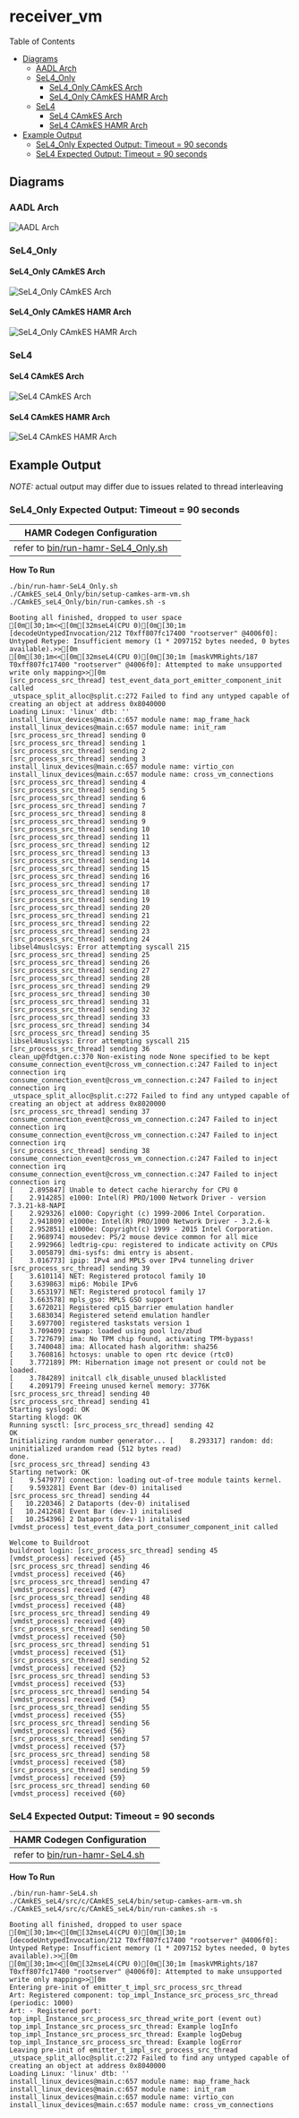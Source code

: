 # receiver_vm

 Table of Contents
  * [Diagrams](#diagrams)
    * [AADL Arch](#aadl-arch)
    * [SeL4_Only](#sel4_only)
      * [SeL4_Only CAmkES Arch](#sel4_only-camkes-arch)
      * [SeL4_Only CAmkES HAMR Arch](#sel4_only-camkes-hamr-arch)
    * [SeL4](#sel4)
      * [SeL4 CAmkES Arch](#sel4-camkes-arch)
      * [SeL4 CAmkES HAMR Arch](#sel4-camkes-hamr-arch)
  * [Example Output](#example-output)
    * [SeL4_Only Expected Output: Timeout = 90 seconds](#sel4_only-expected-output-timeout--90-seconds)
    * [SeL4 Expected Output: Timeout = 90 seconds](#sel4-expected-output-timeout--90-seconds)

## Diagrams
### AADL Arch
![AADL Arch](diagrams/aadl-arch.png)

### SeL4_Only
#### SeL4_Only CAmkES Arch
![SeL4_Only CAmkES Arch](diagrams/CAmkES-arch-SeL4_Only.svg)

#### SeL4_Only CAmkES HAMR Arch
![SeL4_Only CAmkES HAMR Arch](diagrams/CAmkES-HAMR-arch-SeL4_Only.svg)

### SeL4
#### SeL4 CAmkES Arch
![SeL4 CAmkES Arch](diagrams/CAmkES-arch-SeL4.svg)

#### SeL4 CAmkES HAMR Arch
![SeL4 CAmkES HAMR Arch](diagrams/CAmkES-HAMR-arch-SeL4.svg)

## Example Output
*NOTE:* actual output may differ due to issues related to thread interleaving
### SeL4_Only Expected Output: Timeout = 90 seconds

  |HAMR Codegen Configuration| |
  |--|--|
  | refer to [bin/run-hamr-SeL4_Only.sh](bin/run-hamr-SeL4_Only.sh) |


  **How To Run**
  ```
  ./bin/run-hamr-SeL4_Only.sh
  ./CAmkES_seL4_Only/bin/setup-camkes-arm-vm.sh
  ./CAmkES_seL4_Only/bin/run-camkes.sh -s
  ```

  ```
  Booting all finished, dropped to user space
  [0m[30;1m<<[0m[32mseL4(CPU 0)[0m[30;1m [decodeUntypedInvocation/212 T0xff807fc17400 "rootserver" @4006f0]: Untyped Retype: Insufficient memory (1 * 2097152 bytes needed, 0 bytes available).>>[0m
  [0m[30;1m<<[0m[32mseL4(CPU 0)[0m[30;1m [maskVMRights/187 T0xff807fc17400 "rootserver" @4006f0]: Attempted to make unsupported write only mapping>>[0m
  [src_process_src_thread] test_event_data_port_emitter_component_init called
  _utspace_split_alloc@split.c:272 Failed to find any untyped capable of creating an object at address 0x8040000
  Loading Linux: 'linux' dtb: ''
  install_linux_devices@main.c:657 module name: map_frame_hack
  install_linux_devices@main.c:657 module name: init_ram
  [src_process_src_thread] sending 0
  [src_process_src_thread] sending 1
  [src_process_src_thread] sending 2
  [src_process_src_thread] sending 3
  install_linux_devices@main.c:657 module name: virtio_con
  install_linux_devices@main.c:657 module name: cross_vm_connections
  [src_process_src_thread] sending 4
  [src_process_src_thread] sending 5
  [src_process_src_thread] sending 6
  [src_process_src_thread] sending 7
  [src_process_src_thread] sending 8
  [src_process_src_thread] sending 9
  [src_process_src_thread] sending 10
  [src_process_src_thread] sending 11
  [src_process_src_thread] sending 12
  [src_process_src_thread] sending 13
  [src_process_src_thread] sending 14
  [src_process_src_thread] sending 15
  [src_process_src_thread] sending 16
  [src_process_src_thread] sending 17
  [src_process_src_thread] sending 18
  [src_process_src_thread] sending 19
  [src_process_src_thread] sending 20
  [src_process_src_thread] sending 21
  [src_process_src_thread] sending 22
  [src_process_src_thread] sending 23
  [src_process_src_thread] sending 24
  libsel4muslcsys: Error attempting syscall 215
  [src_process_src_thread] sending 25
  [src_process_src_thread] sending 26
  [src_process_src_thread] sending 27
  [src_process_src_thread] sending 28
  [src_process_src_thread] sending 29
  [src_process_src_thread] sending 30
  [src_process_src_thread] sending 31
  [src_process_src_thread] sending 32
  [src_process_src_thread] sending 33
  [src_process_src_thread] sending 34
  [src_process_src_thread] sending 35
  libsel4muslcsys: Error attempting syscall 215
  [src_process_src_thread] sending 36
  clean_up@fdtgen.c:370 Non-existing node None specified to be kept
  consume_connection_event@cross_vm_connection.c:247 Failed to inject connection irq
  consume_connection_event@cross_vm_connection.c:247 Failed to inject connection irq
  _utspace_split_alloc@split.c:272 Failed to find any untyped capable of creating an object at address 0x8020000
  [src_process_src_thread] sending 37
  consume_connection_event@cross_vm_connection.c:247 Failed to inject connection irq
  consume_connection_event@cross_vm_connection.c:247 Failed to inject connection irq
  [src_process_src_thread] sending 38
  consume_connection_event@cross_vm_connection.c:247 Failed to inject connection irq
  consume_connection_event@cross_vm_connection.c:247 Failed to inject connection irq
  [    2.895847] Unable to detect cache hierarchy for CPU 0
  [    2.914285] e1000: Intel(R) PRO/1000 Network Driver - version 7.3.21-k8-NAPI
  [    2.929326] e1000: Copyright (c) 1999-2006 Intel Corporation.
  [    2.941809] e1000e: Intel(R) PRO/1000 Network Driver - 3.2.6-k
  [    2.952851] e1000e: Copyright(c) 1999 - 2015 Intel Corporation.
  [    2.968974] mousedev: PS/2 mouse device common for all mice
  [    2.992966] ledtrig-cpu: registered to indicate activity on CPUs
  [    3.005879] dmi-sysfs: dmi entry is absent.
  [    3.016773] ipip: IPv4 and MPLS over IPv4 tunneling driver
  [src_process_src_thread] sending 39
  [    3.610114] NET: Registered protocol family 10
  [    3.639863] mip6: Mobile IPv6
  [    3.653197] NET: Registered protocol family 17
  [    3.663578] mpls_gso: MPLS GSO support
  [    3.672021] Registered cp15_barrier emulation handler
  [    3.683034] Registered setend emulation handler
  [    3.697700] registered taskstats version 1
  [    3.709409] zswap: loaded using pool lzo/zbud
  [    3.727679] ima: No TPM chip found, activating TPM-bypass!
  [    3.740048] ima: Allocated hash algorithm: sha256
  [    3.760816] hctosys: unable to open rtc device (rtc0)
  [    3.772189] PM: Hibernation image not present or could not be loaded.
  [    3.784289] initcall clk_disable_unused blacklisted
  [    4.209179] Freeing unused kernel memory: 3776K
  [src_process_src_thread] sending 40
  [src_process_src_thread] sending 41
  Starting syslogd: OK
  Starting klogd: OK
  Running sysctl: [src_process_src_thread] sending 42
  OK
  Initializing random number generator... [    8.293317] random: dd: uninitialized urandom read (512 bytes read)
  done.
  [src_process_src_thread] sending 43
  Starting network: OK
  [    9.547977] connection: loading out-of-tree module taints kernel.
  [    9.593281] Event Bar (dev-0) initalised
  [src_process_src_thread] sending 44
  [   10.220346] 2 Dataports (dev-0) initalised
  [   10.241268] Event Bar (dev-1) initalised
  [   10.254396] 2 Dataports (dev-1) initalised
  [vmdst_process] test_event_data_port_consumer_component_init called

  Welcome to Buildroot
  buildroot login: [src_process_src_thread] sending 45
  [vmdst_process] received {45}
  [src_process_src_thread] sending 46
  [vmdst_process] received {46}
  [src_process_src_thread] sending 47
  [vmdst_process] received {47}
  [src_process_src_thread] sending 48
  [vmdst_process] received {48}
  [src_process_src_thread] sending 49
  [vmdst_process] received {49}
  [src_process_src_thread] sending 50
  [vmdst_process] received {50}
  [src_process_src_thread] sending 51
  [vmdst_process] received {51}
  [src_process_src_thread] sending 52
  [vmdst_process] received {52}
  [src_process_src_thread] sending 53
  [vmdst_process] received {53}
  [src_process_src_thread] sending 54
  [vmdst_process] received {54}
  [src_process_src_thread] sending 55
  [vmdst_process] received {55}
  [src_process_src_thread] sending 56
  [vmdst_process] received {56}
  [src_process_src_thread] sending 57
  [vmdst_process] received {57}
  [src_process_src_thread] sending 58
  [vmdst_process] received {58}
  [src_process_src_thread] sending 59
  [vmdst_process] received {59}
  [src_process_src_thread] sending 60
  [vmdst_process] received {60}

  ```

### SeL4 Expected Output: Timeout = 90 seconds

  |HAMR Codegen Configuration| |
  |--|--|
  | refer to [bin/run-hamr-SeL4.sh](bin/run-hamr-SeL4.sh) |


  **How To Run**
  ```
  ./bin/run-hamr-SeL4.sh
  ./CAmkES_seL4/src/c/CAmkES_seL4/bin/setup-camkes-arm-vm.sh
  ./CAmkES_seL4/src/c/CAmkES_seL4/bin/run-camkes.sh -s
  ```

  ```
  Booting all finished, dropped to user space
  [0m[30;1m<<[0m[32mseL4(CPU 0)[0m[30;1m [decodeUntypedInvocation/212 T0xff807fc17400 "rootserver" @4006f0]: Untyped Retype: Insufficient memory (1 * 2097152 bytes needed, 0 bytes available).>>[0m
  [0m[30;1m<<[0m[32mseL4(CPU 0)[0m[30;1m [maskVMRights/187 T0xff807fc17400 "rootserver" @4006f0]: Attempted to make unsupported write only mapping>>[0m
  Entering pre-init of emitter_t_impl_src_process_src_thread
  Art: Registered component: top_impl_Instance_src_process_src_thread (periodic: 1000)
  Art: - Registered port: top_impl_Instance_src_process_src_thread_write_port (event out)
  top_impl_Instance_src_process_src_thread: Example logInfo
  top_impl_Instance_src_process_src_thread: Example logDebug
  top_impl_Instance_src_process_src_thread: Example logError
  Leaving pre-init of emitter_t_impl_src_process_src_thread
  _utspace_split_alloc@split.c:272 Failed to find any untyped capable of creating an object at address 0x8040000
  Loading Linux: 'linux' dtb: ''
  install_linux_devices@main.c:657 module name: map_frame_hack
  install_linux_devices@main.c:657 module name: init_ram
  install_linux_devices@main.c:657 module name: virtio_con
  install_linux_devices@main.c:657 module name: cross_vm_connections

  ```